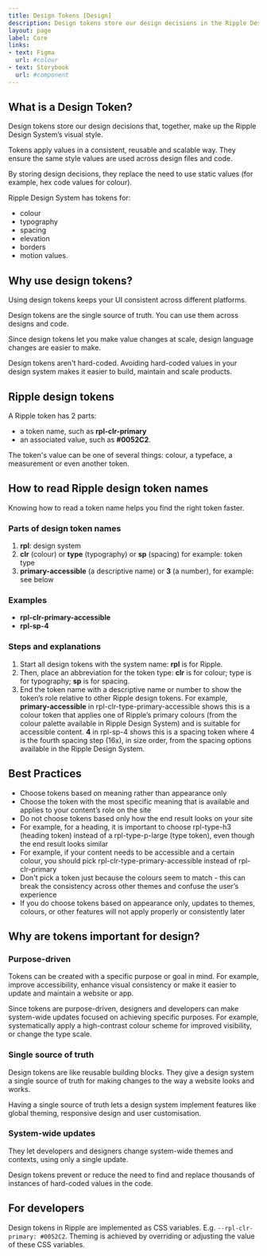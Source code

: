 ```yaml
---
title: Design Tokens [Design]
description: Design tokens store our design decisions in the Ripple Design System. They are the single source of truth.
layout: page
label: Core
links:
- text: Figma
  url: #colour
- text: Storybook
  url: #component
---
```


## What is a Design Token?

Design tokens store our design decisions that, together, make up the Ripple Design System’s visual style.

Tokens apply values in a consistent, reusable and scalable way. They ensure the same style values are used across design files and code.

By storing design decisions, they replace the need to use static values (for example, hex code values for colour).

Ripple Design System has tokens for:

- colour
- typography
- spacing
- elevation
- borders
- motion values.

## Why use design tokens?

Using design tokens keeps your UI consistent across different platforms.

Design tokens are the single source of truth. You can use them across designs and code. 

Since design tokens let you make value changes at scale, design language changes are easier to make.

Design tokens aren't hard-coded. Avoiding hard-coded values in your design system makes it easier to build, maintain and scale products.

## Ripple design tokens

A Ripple token has 2 parts:

- a token name, such as **rpl-clr-primary**
- an associated value, such as **#0052C2**.

The token's value can be one of several things: colour, a typeface, a measurement or even another token. 

## How to read Ripple design token names

Knowing how to read a token name helps you find the right token faster.

### Parts of design token names

1. **rpl**: design system
2. **clr** (colour) or **type** (typography) or **sp** (spacing) for example: token type
3. **primary-accessible** (a descriptive name) or **3** (a number), for example: see below

### Examples

- **rpl-clr-primary-accessible**
- **rpl-sp-4**

### Steps and explanations

1. Start all design tokens with the system name: **rpl** is for Ripple.
2. Then, place an abbreviation for the token type: **clr** is for colour; type is for typography; **sp** is for spacing.
3. End the token name with a descriptive name or number to show the token’s role relative to other Ripple design tokens. For example, **primary-accessible** in rpl-clr-type-primary-accessible shows this is a colour token that applies one of Ripple’s primary colours (from the colour palette available in Ripple Design System) and is suitable for accessible content. **4** in rpl-sp-4 shows this is a spacing token where 4 is the fourth spacing step (16x), in size order, from the spacing options available in the Ripple Design System.

## Best Practices

- Choose tokens based on meaning rather than appearance only
- Choose the token with the most specific meaning that is available and applies to your content’s role on the site
- Do not choose tokens based only how the end result looks on your site
- For example, for a heading, it is important to choose rpl-type-h3 (heading token) instead of a rpl-type-p-large (type token), even though the end result looks similar
- For example, if your content needs to be accessible and a certain colour, you should pick rpl-clr-type-primary-accessible instead of rpl-clr-primary
- Don't pick a token just because the colours seem to match - this can break the consistency across other themes and confuse the user’s experience
- If you do choose tokens based on appearance only, updates to themes, colours, or other features will not apply properly or consistently later

## Why are tokens important for design?

### Purpose-driven

Tokens can be created with a specific purpose or goal in mind. For example, improve accessibility, enhance visual consistency or make it easier to update and maintain a website or app.

Since tokens are purpose-driven, designers and developers can make system-wide updates focused on achieving specific purposes. For example, systematically apply a high-contrast colour scheme for improved visibility, or change the type scale.

### Single source of truth

Design tokens are like reusable building blocks. They give a design system a single source of truth for making changes to the way a website looks and works.

Having a single source of truth lets a design system implement features like global theming, responsive design and user customisation.

### System-wide updates

They let developers and designers change system-wide themes and contexts, using only a single update.

Design tokens prevent or reduce the need to find and replace thousands of instances of hard-coded values in the code.

## For developers

Design tokens in Ripple are implemented as CSS variables. E.g. `--rpl-clr-primary: #0052C2`. Theming is achieved by overriding or adjusting the value of these CSS variables.
